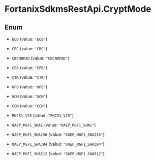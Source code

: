 # FortanixSdkmsRestApi.CryptMode

## Enum


* `ECB` (value: `"ECB"`)

* `CBC` (value: `"CBC"`)

* `CBCNOPAD` (value: `"CBCNOPAD"`)

* `CFB` (value: `"CFB"`)

* `CTR` (value: `"CTR"`)

* `OFB` (value: `"OFB"`)

* `GCM` (value: `"GCM"`)

* `CCM` (value: `"CCM"`)

* `PKCS1_V15` (value: `"PKCS1_V15"`)

* `OAEP_MGF1_SHA1` (value: `"OAEP_MGF1_SHA1"`)

* `OAEP_MGF1_SHA256` (value: `"OAEP_MGF1_SHA256"`)

* `OAEP_MGF1_SHA384` (value: `"OAEP_MGF1_SHA384"`)

* `OAEP_MGF1_SHA512` (value: `"OAEP_MGF1_SHA512"`)


